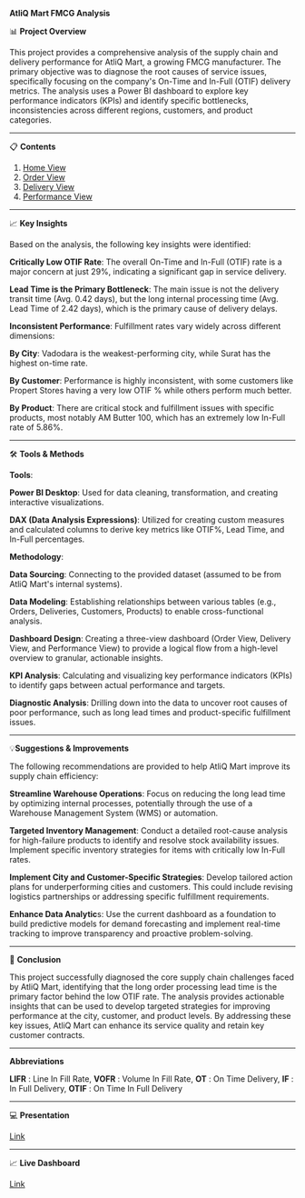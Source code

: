 **AtliQ Mart FMCG Analysis**

📊 **Project Overview**

This project provides a comprehensive analysis of the supply chain and delivery performance for AtliQ Mart, a growing FMCG manufacturer. The primary objective was to diagnose the root causes of service issues, specifically focusing on the company's On-Time and In-Full (OTIF) delivery metrics. The analysis uses a Power BI dashboard to explore key performance indicators (KPIs) and identify specific bottlenecks, inconsistencies across different regions, customers, and product categories.
________________________________________
📋 **Contents**

1. [Home View](https://github.com/sherinjthomas29/AtliQ-Mart-FMCG-Domain-Power-BI-Dashboard/blob/main/Home%20View.png)
2. [Order View](https://github.com/sherinjthomas29/AtliQ-Mart-FMCG-Domain-Power-BI-Dashboard/blob/main/Order%20View.png)
3. [Delivery View](https://github.com/sherinjthomas29/AtliQ-Mart-FMCG-Domain-Power-BI-Dashboard/blob/main/Delivery%20View.png)
4. [Performance View](https://github.com/sherinjthomas29/AtliQ-Mart-FMCG-Domain-Power-BI-Dashboard/blob/main/Performance%20View.png)
________________________________________
📈 **Key Insights**

Based on the analysis, the following key insights were identified:

**Critically Low OTIF Rate**: The overall On-Time and In-Full (OTIF) rate is a major concern at just 29%, indicating a significant gap in service delivery.

**Lead Time is the Primary Bottleneck**: The main issue is not the delivery transit time (Avg. 0.42 days), but the long internal processing time (Avg. Lead Time of 2.42 days), which is the primary cause of delivery delays.

**Inconsistent Performance**: Fulfillment rates vary widely across different dimensions:

**By City**: Vadodara is the weakest-performing city, while Surat has the highest on-time rate.

**By Customer**: Performance is highly inconsistent, with some customers like Propert Stores having a very low OTIF % while others perform much better.

**By Product**: There are critical stock and fulfillment issues with specific products, most notably AM Butter 100, which has an extremely low In-Full rate of 5.86%.
________________________________________
🛠️ **Tools & Methods**
   
**Tools**:

**Power BI Desktop**: Used for data cleaning, transformation, and creating interactive visualizations.

**DAX (Data Analysis Expressions)**: Utilized for creating custom measures and calculated columns to derive key metrics like OTIF%, Lead Time, and In-Full percentages.

**Methodology**:

**Data Sourcing**: Connecting to the provided dataset (assumed to be from AtliQ Mart's internal systems).

**Data Modeling**: Establishing relationships between various tables (e.g., Orders, Deliveries, Customers, Products) to enable cross-functional analysis.

**Dashboard Design**: Creating a three-view dashboard (Order View, Delivery View, and Performance View) to provide a logical flow from a high-level overview to granular, actionable insights.

**KPI Analysis**: Calculating and visualizing key performance indicators (KPIs) to identify gaps between actual performance and targets.

**Diagnostic Analysis**: Drilling down into the data to uncover root causes of poor performance, such as long lead times and product-specific fulfillment issues.
________________________________________
💡**Suggestions & Improvements**

The following recommendations are provided to help AtliQ Mart improve its supply chain efficiency:

**Streamline Warehouse Operations**: Focus on reducing the long lead time by optimizing internal processes, potentially through the use of a Warehouse Management System (WMS) or automation.

**Targeted Inventory Management**: Conduct a detailed root-cause analysis for high-failure products to identify and resolve stock availability issues. Implement specific inventory strategies for items with critically low In-Full rates.

**Implement City and Customer-Specific Strategies**: Develop tailored action plans for underperforming cities and customers. This could include revising logistics partnerships or addressing specific fulfillment requirements.

**Enhance Data Analytic**s: Use the current dashboard as a foundation to build predictive models for demand forecasting and implement real-time tracking to improve transparency and proactive problem-solving.
________________________________________
📝 **Conclusion**

This project successfully diagnosed the core supply chain challenges faced by AtliQ Mart, identifying that the long order processing lead time is the primary factor behind the low OTIF rate. The analysis provides actionable insights that can be used to develop targeted strategies for improving performance at the city, customer, and product levels. By addressing these key issues, AtliQ Mart can enhance its service quality and retain key customer contracts.
________________________________________
**Abbreviations**

**LIFR** : Line In Fill Rate,
 **VOFR** : Volume In Fill Rate,
 **OT**   : On Time Delivery,
 **IF**   : In Full Delivery,
 **OTIF** : On Time In Full Delivery
________________________________________
💻 **Presentation**

[Link](https://github.com/sherinjthomas29/AtliQ-Mart-FMCG-Domain-Power-BI-Dashboard/blob/main/Presentation.pdf)
_______________________________________
📈 **Live Dashboard**

[Link](https://app.powerbi.com/view?r=eyJrIjoiMmNkNWY2YzYtNjc0OC00NmUwLWJiOTctMjYzY2M0ZGNiNTA5IiwidCI6ImM2ZTU0OWIzLTVmNDUtNDAzMi1hYWU5LWQ0MjQ0ZGM1YjJjNCJ9)
